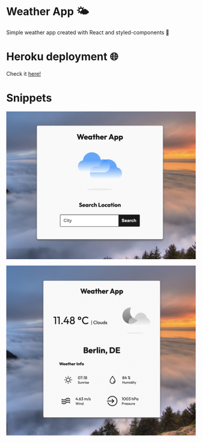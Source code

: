 # Weather App 🌤

Simple weather app created with React and styled-components 💅

# Heroku deployment 🌐

Check it [here!](https://react-weather-2.herokuapp.com)

# Snippets

![alt text][snap-1]

![alt text][snap-2]

[snap-1]: /readme_files/snap-1.png 'snap-1'
[snap-2]: /readme_files/snap-2.png 'snap-2'
